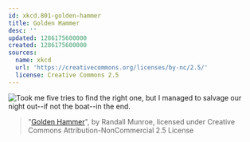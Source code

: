 ```yaml
---
id: xkcd.801-golden-hammer
title: Golden Hammer
desc: ''
updated: 1286175600000
created: 1286175600000
sources:
  name: xkcd
  url: 'https://creativecommons.org/licenses/by-nc/2.5/'
  license: Creative Commons 2.5
---
```

![Took me five tries to find the right one, but I managed to salvage our night out--if not the boat--in the end.](https://imgs.xkcd.com/comics/golden_hammer.png)
> "[Golden Hammer](https://xkcd.com/801/)", by Randall Munroe, licensed under Creative Commons Attribution-NonCommercial 2.5 License
